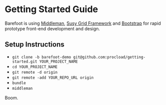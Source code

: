 # Getting Started Guide

Barefoot is using [Middleman](http://middlemanapp.com/guides/getting-started), [Susy Grid Framework](http://susy.oddbird.net/) and [Bootstrap]('http://getbootstrap.com') for rapid prototype front-end development and design.

## Setup Instructions

* `git clone -b barefoot-demo git@github.com:procload/getting-started.git YOUR_PROJECT_NAME`
* `cd YOUR_PROJECT_NAME`
* `git remote -d origin`
* `git remote -add YOUR_REPO_URL origin`
* `bundle`
* `middleman`

Boom.
